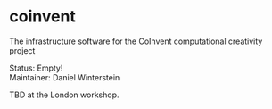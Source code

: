 coinvent
========

The infrastructure software for the CoInvent computational creativity project

Status: Empty!   
Maintainer: Daniel Winterstein   

TBD at the London workshop.
